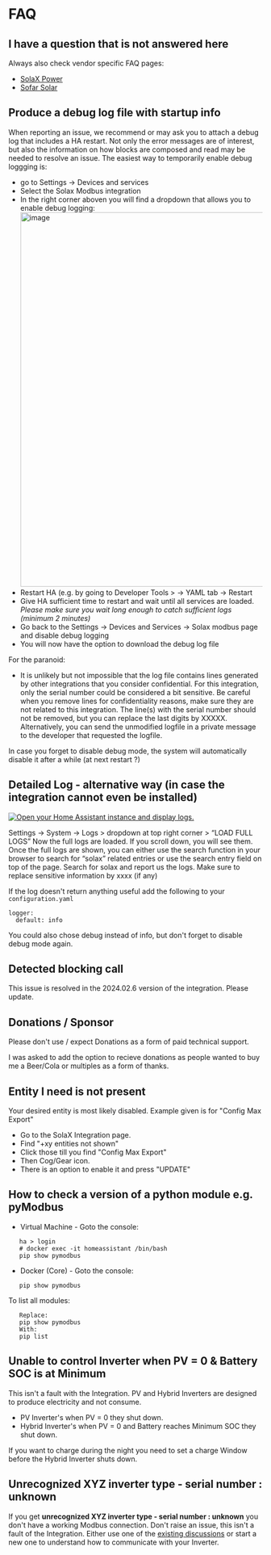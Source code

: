 # FAQ

## I have a question that is not answered here

Always also check vendor specific FAQ pages:

- [SolaX Power](solax-faq.md)
- [Sofar Solar](sofar-faq.md)


## Produce a debug log file with startup info
When reporting an issue, we recommend or may ask you to attach a debug log that includes a HA restart.
Not only the error messages are of interest, but also the information on how blocks are composed and read may be needed to resolve an issue.
The easiest way to temporarily enable debug loggging is:
- go to Settings -> Devices and services
- Select the Solax Modbus integration
- In the right corner aboven you will find a dropdown that allows you to enable debug logging: <img width="2358" height="742" alt="image" src="https://github.com/user-attachments/assets/d6089849-5671-46ec-b875-552b8ca1591c" />
- Restart HA (e.g. by going to Developer Tools > -> YAML tab -> Restart
- Give HA sufficient time to restart and wait until all services are loaded. _Please make sure you wait long enough to catch sufficient logs (minimum 2 minutes)_
- Go back to the Settings -> Devices and Services -> Solax modbus page and disable debug logging
- You will now have the option to download the debug log file

For the paranoid:
 - It is unlikely but not impossible that the log file contains lines generated by other integrations that you consider confidential.
For this integration, only the serial number could be considered a bit sensitive.
Be careful when you remove lines for confidentiality reasons, make sure they are not related to this integration. 
The line(s) with the serial number should not be removed, but you can replace the last digits by XXXXX. 
Alternatively, you can send the unmodified logfile in a private message to the developer that requested the logfile.

In case you forget to disable debug mode, the system will automatically disable it after a while (at next restart ?)




## Detailed Log - alternative way (in case the integration cannot even be installed)
[![Open your Home Assistant instance and display logs.](https://my.home-assistant.io/badges/logs.svg)](https://my.home-assistant.io/redirect/logs/)

Settings → System → Logs > dropdown at top right corner > “LOAD FULL LOGS”
Now the full logs are loaded. If you scroll down, you will see them. Once the full logs are shown, you can either use the search function in your browser to search for “solax” related entries or use the search entry field on top of the page.
Search for solax and report us the logs. Make sure to replace sensitive information by xxxx (if any)

If the log doesn't return anything useful add the following to your `configuration.yaml`
```
logger:
  default: info
```
You could also chose debug instead of info, but don't forget to disable debug mode again.

## Detected blocking call

This issue is resolved in the 2024.02.6 version of the integration. Please update.

## Donations / Sponsor

Please don't use / expect Donations as a form of paid technical support.

I was asked to add the option to recieve donations as people wanted to buy me a Beer/Cola or multiples as a form of thanks.

## Entity I need is not present

Your desired entity is most likely disabled. Example given is for "Config Max Export"

- Go to the SolaX Integration page.
- Find "+xy entities not shown"
- Click those till you find "Config Max Export"
- Then Cog/Gear icon.
- There is an option to enable it and press "UPDATE"

## How to check a version of a python module e.g. pyModbus

- Virtual Machine - Goto the console:

```
   ha > login
   # docker exec -it homeassistant /bin/bash
   pip show pymodbus
```
   
- Docker (Core) - Goto the console:

```
   pip show pymodbus
```

To list all modules:

```
   Replace:
   pip show pymodbus
   With:
   pip list
```

## Unable to control Inverter when PV = 0 & Battery SOC is at Minimum

This isn't a fault with the Integration.
PV and Hybrid Inverters are designed to produce electricity and not consume.

- PV Inverter's when PV = 0 they shut down.
- Hybrid Inverter's when PV = 0 and Battery reaches Minimum SOC they shut down.

If you want to charge during the night you need to set a charge Window before the Hybrid Inverter shuts down.

## Unrecognized XYZ inverter type - serial number : unknown

If you get **unrecognized XYZ inverter type - serial number : unknown** you don't have a working Modbus connection.
Don't raise an issue, this isn't a fault of the Integration.
Either use one of the [existing discussions](https://github.com/wills106/homeassistant-solax-modbus/discussions?discussions_q=%22Unrecognized+Inverter%22) or start a new one to understand how to communicate with your Inverter.
